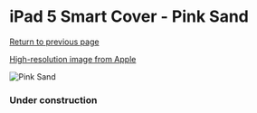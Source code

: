 # iPad 5 Smart Cover - Pink Sand

[Return to previous page](/ipad_air)

[High-resolution image from Apple](https://store.storeimages.cdn-apple.com/8756/as-images.apple.com/is/MQ4Q2?wid=4500&hei=4500&fmt=png)

<div style="width: 384px"><img src="/everyphone/MQ4Q2.png" alt="Pink Sand"></div>

### Under construction
